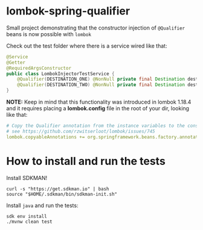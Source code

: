 # lombok-spring-qualifier
Small project demonstrating that the constructor injection of `@Qualifier` beans is now possible with `lombok`

Check out the test folder where there is a service wired like that:


```java
@Service
@Getter
@RequiredArgsConstructor
public class LombokInjectorTestService {
	@Qualifier(DESTINATION_ONE) @NonNull private final Destination destination1;
	@Qualifier(DESTINATION_TWO) @NonNull private final Destination destination2;
}
```


**NOTE:** 
Keep in mind that this functionality was introduced in lombok 1.18.4 and it requires placing
a **lombok.config** file in the root of your dir, looking like that:

```yaml
# Copy the Qualifier annotation from the instance variables to the constructor
# see https://github.com/rzwitserloot/lombok/issues/745
lombok.copyableAnnotations += org.springframework.beans.factory.annotation.Qualifier

```


# How to install and run the tests

Install SDKMAN!
```shell
curl -s "https://get.sdkman.io" | bash
source "$HOME/.sdkman/bin/sdkman-init.sh"
```

Install `java` and run the tests:

```shell
sdk env install
./mvnw clean test
```